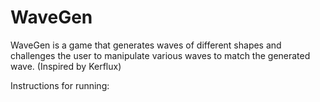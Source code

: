 # WaveGen
WaveGen is a game that generates waves of different shapes and challenges the user to manipulate various waves to match the generated wave. (Inspired by Kerflux)

Instructions for running:
